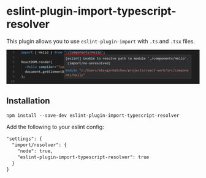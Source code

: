 # eslint-plugin-import-typescript-resolver

This plugin allows you to use `eslint-plugin-import` with `.ts` and `.tsx` files.

![](screenshot.png)

## Installation

```
npm install --save-dev eslint-plugin-import-typescript-resolver
```

Add the following to your eslint config:

```
"settings": {
  "import/resolver": {
    "node": true,
    "eslint-plugin-import-typescript-resolver": true
  }
}
```
